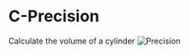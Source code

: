 # C-Precision
Calculate the volume of a cylinder
![Precision](https://user-images.githubusercontent.com/67391846/144753935-cacb867d-cda6-4d3d-ba4d-9753aaf4917a.jpg)
